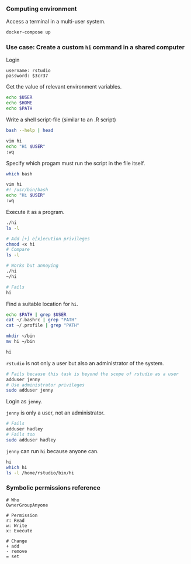 ### Computing environment

Access a terminal in a multi-user system.

```bash
docker-compose up
```

### Use case: Create a custom `hi` command in a shared computer

Login

```
username: rstudio
password: $3cr37
```

Get the value of relevant environment variables.

```bash
echo $USER
echo $HOME
echo $PATH
```

Write a shell script-file (similar to an .R script)

```bash
bash --help | head
```

```bash
vim hi
echo "Hi $USER"
:wq
```

Specify which progam must run the script in the file itself.

```bash
which bash

vim hi
#! /usr/bin/bash
echo "Hi $USER"
:wq
```

Execute it as a program.

```bash
./hi
ls -l

# Add [+] e[x]ecution privileges
chmod +x hi
# Compare
ls -l

# Works but annoying
./hi
~/hi

# Fails
hi
```

Find a suitable location for `hi`.

```bash
echo $PATH | grep $USER
cat ~/.bashrc | grep "PATH"
cat ~/.profile | grep "PATH"

mkdir ~/bin
mv hi ~/bin

hi
```

`rstudio` is not only a user but also an administrator of the system.

```bash
# Fails because this task is beyond the scope of rstudio as a user
adduser jenny
# Use administrator privileges
sudo adduser jenny
```

Login as `jenny`.

`jenny` is only a user, not an administrator.

```bash
# Fails
adduser hadley
# Fails too
sudo adduser hadley
```

`jenny` can run `hi` because anyone can.

```bash
hi
which hi
ls -l /home/rstudio/bin/hi
```

### Symbolic permissions reference

```
# Who
OwnerGroupAnyone

# Permission
r: Read
w: Write
x: Execute

# Change
+ add
- remove
= set
```
